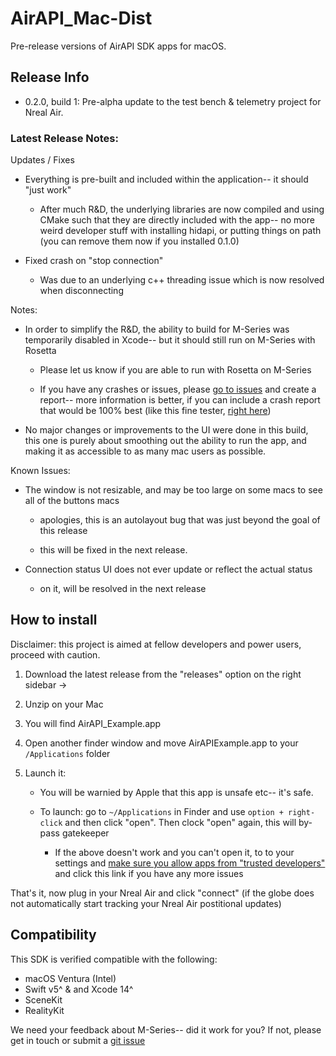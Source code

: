 # AirAPI_Mac-Dist
Pre-release versions of AirAPI SDK apps for macOS.

## Release Info

- 0.2.0, build 1: Pre-alpha update to the test bench & telemetry project for Nreal Air.

### Latest Release Notes:

Updates / Fixes

- Everything is pre-built and included within the application-- it should "just work"
    
    - After much R&D, the underlying libraries are now compiled and using CMake such that they are directly included with the app-- no more weird developer stuff with installing hidapi, or putting things on path (you can remove them now if you installed 0.1.0)

- Fixed crash on "stop connection"

    - Was due to an underlying c++ threading issue which is now resolved when disconnecting


Notes:

- In order to simplify the R&D, the ability to build for M-Series was temporarily disabled in Xcode-- but it should still run on M-Series with Rosetta
    
    - Please let us know if you are able to run with Rosetta on M-Series

    - If you have any crashes or issues, please [go to issues](https://github.com/GigabiteLabs/AirAPI_Mac-Dist/issues) and create a report-- more information is better, if you can include a crash report that would be 100% best (like this fine tester, [right here](https://github.com/GigabiteLabs/AirAPI_Mac-Dist/issues/1))

- No major changes or improvements to the UI were done in this build, this one is purely about smoothing out the ability to run the app, and making it as accessible to as many mac users as possible.


Known Issues:

- The window is not resizable, and may be too large on some macs to see all of the buttons macs

    - apologies, this is an autolayout bug that was just beyond the goal of this release

    - this will be fixed in the next release.

- Connection status UI does not ever update or reflect the actual status

    - on it, will be resolved in the next release


## How to install

Disclaimer: this project is aimed at fellow developers and power users, proceed with caution.

1. Download the latest release from the "releases" option on the right sidebar ->

2. Unzip on your Mac

3. You will find AirAPI_Example.app

4. Open another finder window and move AirAPIExample.app to your `/Applications` folder

5. Launch it:

    - You will be warnied by Apple that this app is unsafe etc-- it's safe.

    - To launch: go to `~/Applications` in Finder and use `option + right-click` and then click "open". Then clock "open" again, this will by-pass gatekeeper

        - If the above doesn't work and you can't open it, to to your settings and [make sure you allow apps from "trusted developers"](https://support.apple.com/guide/mac-help/open-a-mac-app-from-an-unidentified-developer-mh40616/mac) and click this link if you have any more issues

That's it, now plug in your Nreal Air and click "connect" (if the globe does not automatically start tracking your Nreal Air postitional updates)

## Compatibility

This SDK is verified compatible with the following:

- macOS Ventura (Intel)
- Swift v5^ & and Xcode 14^
- SceneKit
- RealityKit

We need your feedback about M-Series-- did it work for you? If not, please get in touch or submit a [git issue](https://github.com/GigabiteLabs/AirAPI_Mac-Dist/issues)
